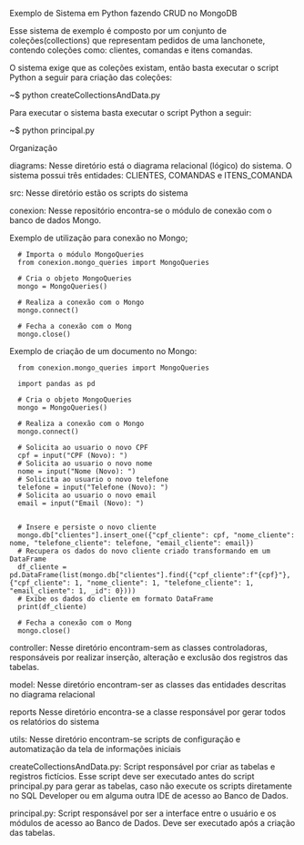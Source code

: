 Exemplo de Sistema em Python fazendo CRUD no MongoDB

Esse sistema de exemplo é composto por um conjunto de coleções(collections) que representam pedidos de uma lanchonete, contendo coleções como: clientes, comandas e itens comandas.

O sistema exige que as coleções existam, então basta executar o script Python a seguir para criação das coleções:

~$ python createCollectionsAndData.py 

Para executar o sistema basta executar o script Python a seguir:

~$ python principal.py

Organização

diagrams: Nesse diretório está o diagrama relacional (lógico) do sistema.
O sistema possui três entidades: CLIENTES, COMANDAS e ITENS_COMANDA

src: Nesse diretório estão os scripts do sistema

conexion: Nesse repositório encontra-se o módulo de conexão com o banco de dados Mongo. 

Exemplo de utilização para conexão no Mongo;

      # Importa o módulo MongoQueries
      from conexion.mongo_queries import MongoQueries
      
      # Cria o objeto MongoQueries
      mongo = MongoQueries()

      # Realiza a conexão com o Mongo
      mongo.connect()

      # Fecha a conexão com o Mong
      mongo.close()

Exemplo de criação de um documento no Mongo:

      from conexion.mongo_queries import MongoQueries

      import pandas as pd
      
      # Cria o objeto MongoQueries
      mongo = MongoQueries()

      # Realiza a conexão com o Mongo
      mongo.connect()

      # Solicita ao usuario o novo CPF
      cpf = input("CPF (Novo): ")
      # Solicita ao usuario o novo nome
      nome = input("Nome (Novo): ")
      # Solicita ao usuario o novo telefone
      telefone = input("Telefone (Novo): ")
      # Solicita ao usuario o novo email
      email = input("Email (Novo): ")


      # Insere e persiste o novo cliente
      mongo.db["clientes"].insert_one({"cpf_cliente": cpf, "nome_cliente": nome, "telefone_cliente": telefone, "email_cliente": email})
      # Recupera os dados do novo cliente criado transformando em um DataFrame
      df_cliente = pd.DataFrame(list(mongo.db["clientes"].find({"cpf_cliente":f"{cpf}"}, {"cpf_cliente": 1, "nome_cliente": 1, "telefone_cliente": 1, "email_cliente": 1, _id": 0})))
      # Exibe os dados do cliente em formato DataFrame
      print(df_cliente)

      # Fecha a conexão com o Mong
      mongo.close()
controller: Nesse diretório encontram-sem as classes controladoras, responsáveis por realizar inserção, alteração e exclusão dos registros das tabelas.

model: Nesse diretório encontram-ser as classes das entidades descritas no diagrama relacional

reports Nesse diretório encontra-se a classe responsável por gerar todos os relatórios do sistema

utils: Nesse diretório encontram-se scripts de configuração e automatização da tela de informações iniciais

createCollectionsAndData.py: Script responsável por criar as tabelas e registros fictícios. Esse script deve ser executado antes do script principal.py para gerar as tabelas, caso não execute os scripts diretamente no SQL Developer ou em alguma outra IDE de acesso ao Banco de Dados.

principal.py: Script responsável por ser a interface entre o usuário e os módulos de acesso ao Banco de Dados. Deve ser executado após a criação das tabelas.

 
